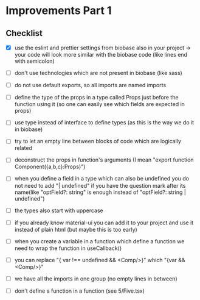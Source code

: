 # Improvements Part 1

## Checklist

- [x] use the eslint and prettier settings from biobase also in your project -> your code will look more similar with the biobase code (like lines end with semicolon)

- [ ] don't use technologies which are not present in biobase (like sass)

- [ ] do not use default exports, so all imports are named imports

- [ ] define the type of the props in a type called Props just before the function using it (so one can easily see which fields are expected in props)

- [ ] use type instead of interface to define types (as this is the way we do it in biobase)

- [ ] try to let an empty line between blocks of code which are logically related

- [ ] deconstruct the props in function's arguments (I mean "export function Component({a,b,c}:Props)")

- [ ] when you define a field in a type which can also be undefined you do not need to add "| undefined" if you have the question mark after its name(like "optField?: string" is enough instead of "optField?: string | undefined")

- [ ] the types also start with uppercase

- [ ] if you already know material-ui you can add it to your project and use it instead of plain html (but maybe this is too early)

- [ ] when you create a variable in a function which define a function we need to wrap the function in useCallback()

- [ ] you can replace "{ var !== undefined && \<Comp/>}" which "{var && \<Comp/>}"

- [ ] we have all the imports in one group (no empty lines in between)

- [ ] don't define a function in a function (see 5/Five.tsx)
